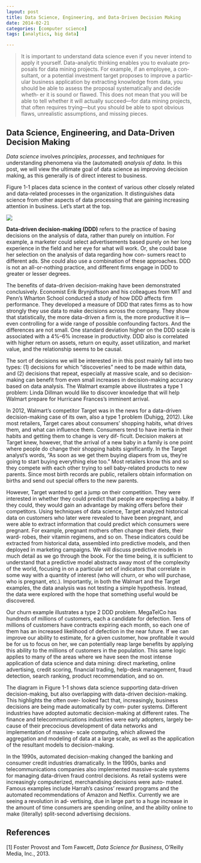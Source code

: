 ```yaml
---
layout: post
title: Data Science, Engineering, and Data-Driven Decision Making
date: 2014-02-21
categories: [computer science]
tags: [analytics, big data]

---
```


> It is important to understand data science even if you never intend to apply it yourself. Data-analytic thinking enables you to evaluate pro‐ posals for data mining projects. For example, if an employee, a con‐ sultant, or a potential investment target proposes to improve a partic‐ ular business application by extracting knowledge from data, you should be able to assess the proposal systematically and decide wheth‐ er it is sound or flawed. This does not mean that you will be able to tell whether it will actually succeed—for data mining projects, that often requires trying—but you should be able to spot obvious flaws, unrealistic assumptions, and missing pieces.

Data Science, Engineering, and Data-Driven Decision Making
---
*Data science* involves *principles*, *processes*, and *techniques* for understanding phenomena via the (automated) *analysis of data*. In this post, we will view the ultimate goal of data science as improving decision making, as this generally is of direct interest to business.

Figure 1-1 places data science in the context of various other closely related and data-related processes in the organization. It distinguishes data science from other aspects of data processing that are gaining increasing attention in business. Let’s start at the top.

![](http://sungsoo.github.com/images/data-science.png)

**Data-driven decision-making (DDD)** refers to the practice of basing decisions on the analysis of data, rather than purely on intuition. For example, a marketer could select advertisements based purely on her long experience in the field and her eye for what will work. Or, she could base her selection on the analysis of data regarding how con‐ sumers react to different ads. She could also use a combination of these approaches. DDD is not an all-or-nothing practice, and different firms engage in DDD to greater or lesser degrees.
The benefits of data-driven decision-making have been demonstrated conclusively. Economist Erik Brynjolfsson and his colleagues from MIT and Penn’s Wharton School conducted a study of how DDD affects firm performance. They developed a measure of DDD that rates firms as to how strongly they use data to make decisions across the company. They show that statistically, the more data-driven a firm is, the more productive it is—even controlling for a wide range of possible confounding factors. And the differences are not small. One standard deviation higher on the DDD scale is associated with a 4%–6% increase in productivity. DDD also is correlated with higher return on assets, return on equity, asset utilization, and market value, and the relationship seems to be causal.
The sort of decisions we will be interested in in this post mainly fall into two types: (1) decisions for which “discoveries” need to be made within data, and (2) decisions that repeat, especially at massive scale, and so decision-making can benefit from even small increases in decision-making accuracy based on data analysis. The Walmart example above illustrates a type 1 problem: Linda Dillman would like to discover knowledge that will help Walmart prepare for Hurricane Frances’s imminent arrival.
In 2012, Walmart’s competitor Target was in the news for a data-driven decision-making case of its own, also a type 1 problem (Duhigg, 2012). Like most retailers, Target cares about consumers’ shopping habits, what drives them, and what can influence them. Consumers tend to have inertia in their habits and getting them to change is very dif‐ ficult. Decision makers at Target knew, however, that the arrival of a new baby in a family is one point where people do change their shopping habits significantly. In the Target analyst’s words, “As soon as we get them buying diapers from us, they’re going to start buying everything else too.” Most retailers know this and so they compete with each other trying to sell baby-related products to new parents. Since most birth records are public, retailers obtain information on births and send out special offers to the new parents.
However, Target wanted to get a jump on their competition. They were interested in whether they could predict that people are expecting a baby. If they could, they would gain an advantage by making offers before their competitors. Using techniques of data science, Target analyzed historical data on customers who later were revealed to have been pregnant, and were able to extract information that could predict which consumers were pregnant. For example, pregnant mothers often change their diets, their ward‐ robes, their vitamin regimens, and so on. These indicators could be extracted from historical data, assembled into predictive models, and then deployed in marketing campaigns. We will discuss predictive models in much detail as we go through the book. For the time being, it is sufficient to understand that a predictive model abstracts away most of the complexity of the world, focusing in on a particular set of indicators that correlate in some way with a quantity of interest (who will churn, or who will purchase, who is pregnant, etc.). Importantly, in both the Walmart and the Target examples, the data analysis was not testing a simple hypothesis. Instead, the data were explored with the hope that something useful would be discovered.
Our churn example illustrates a type 2 DDD problem. MegaTelCo has hundreds of millions of customers, each a candidate for defection. Tens of millions of customers have contracts expiring each month, so each one of them has an increased likelihood of defection in the near future. If we can improve our ability to estimate, for a given customer, how profitable it would be for us to focus on her, we can potentially reap large benefits by applying this ability to the millions of customers in the population. This same logic applies to many of the areas where we have seen the most intense application of data science and data mining: direct marketing, online advertising, credit scoring, financial trading, help-desk management, fraud detection, search ranking, product recommendation, and so on.
The diagram in Figure 1-1 shows data science supporting data-driven decision-making, but also overlapping with data-driven decision-making. This highlights the often over‐ looked fact that, increasingly, business decisions are being made automatically by com‐ puter systems. Different industries have adopted automatic decision-making at different rates. The finance and telecommunications industries were early adopters, largely be‐ cause of their precocious development of data networks and implementation of massive- scale computing, which allowed the aggregation and modeling of data at a large scale, as well as the application of the resultant models to decision-making.
In the 1990s, automated decision-making changed the banking and consumer credit industries dramatically. In the 1990s, banks and telecommunications companies also implemented massive-scale systems for managing data-driven fraud control decisions. As retail systems were increasingly computerized, merchandising decisions were auto‐ mated. Famous examples include Harrah’s casinos’ reward programs and the automated recommendations of Amazon and Netflix. Currently we are seeing a revolution in ad‐ vertising, due in large part to a huge increase in the amount of time consumers are spending online, and the ability online to make (literally) split-second advertising decisions.References
---
[1] Foster Provost and Tom Fawcett, *Data Science for Business*, O’Reilly Media, Inc., 2013.